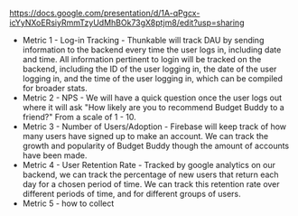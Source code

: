 https://docs.google.com/presentation/d/1A-qPgcx-icYyNXoERsiyRmmTzyUdMhBOk73gX8ptjm8/edit?usp=sharing

- Metric 1 - Log-in Tracking - Thunkable will track DAU by sending information to the backend every time the user logs in, including date and time. All information pertinent to login will be tracked on the backend, including the ID of the user logging in, the date of the user logging in, and the time of the user logging in, which can be compiled for broader stats.
- Metric 2 - NPS - We will have a quick question once the user logs out where it will ask "How likely are you to recommend Budget Buddy to a friend?" From a scale of 1 - 10.
- Metric 3 - Number of Users/Adoption - Firebase will keep track of how many users have signed up to make an account. We can track the growth and popularity of Budget Buddy though the amount of accounts have been made.
- Metric 4 - User Retention Rate - Tracked by google analytics on our backend, we can track the percentage of new users that return each day for a chosen period of time. We can track this retention rate over different periods of time, and for different groups of users. 
- Metric 5 - how to collect

